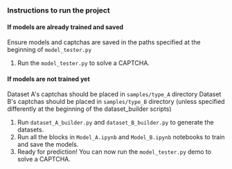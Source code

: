### Instructions to run the project

#### If models are already trained and saved

Ensure models and captchas are saved in the paths specified at the beginning of `model_tester.py`

1. Run the `model_tester.py` to solve a CAPTCHA.

#### If models are not trained yet

Dataset A's captchas should be placed in `samples/type_A` directory
Dataset B's captchas should be placed in `samples/type_B` directory (unless specified differently at the beginning of the dataset_builder scripts)

1. Run `dataset_A_builder.py` and `dataset_B_builder.py` to generate the datasets.
2. Run all the blocks in `Model_A.ipynb` and `Model_B.ipynb` notebooks to train and save the models.
3. Ready for prediction! You can now run the `model_tester.py` demo to solve a CAPTCHA.
